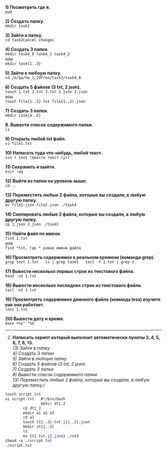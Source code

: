 **1) Посмотреть где я.**  
`pwd`

**2) Создать папку.**  
`mkdir task2`

**3) Зайти в папку.**  
`cd task2Cancel changes`

**4) Создать 3 папки.**  
`mkdir task4_0 task4_1 task4_2`  
     или  
`mkdir task{1..3}`  

**5) Зайти в любоую папку.**  
`cd /e/qa/hw_1_29free/task2/task4_0`

**6) Создать 5 файлов (3 txt, 2 json).**  
`touch 1.txt 2.txt 3.txt 1.json 2.json`  
     или  
`touch file{1..3}.txt file{1..2).json`

**7) Создать 3 папки.**  
`mkdir task{4..6}`  

**8. Вывести список содержимого папки.**  
`ls`  

**9) Открыть любой txt файл.**  	
`vi file1.txt`  

**10) Написать туда что-нибудь, любой текст.**  
`isn + text (ввести текст тут)`  

**11) Сохранить и выйти.**  
`esc+ :wq`  

**12) Выйти из папки на уровень выше.**  
`cd ..`  

**13) Переместить любые 2 файла, которые вы создали, в любую другую папку.**  
`mv file1.json file2.json ./task4`  

**14) Скопировать любые 2 файла, которые вы создали, в любую другую папку.**  
`cp 1.json 2.json ./task2`  

**15) Найти файл по имени.**  
`find 1.txt`   
  или  
`find *txt, где * равно имени файла`

**16) Просмотреть содержимое в реальном времени (команда grep).**  
`grep text 1.txt  
ls | grep task1  
tail -f 1.txt | grep 2`  

**17) Вывести несколько первых строк из текстового файла.**  
`head -n2 1.txt`  

**18) Вывести несколько последних строк из текстового файла.**  
`tail -n3 1.txt`  

**19) Просмотреть содержимое длинного файла (команда less) изучите как она работает.**  
`less 1.txt`  

**20) Вывести дату и время.**  
`date +%x" "%X`  

-----

2) **Написать скрипт который выполнит автоматически пункты 3, 4, 5, 6, 7, 8, 13.**  
   *(3) Зайти в папку  
     4) Создать 3 папки  
     5) Зайти в любоую папку  
     6) Создать 5 файлов (3 txt, 2 json)  
     7) Создать 3 папки  
     8) Вывести список содержимого папки  
     13) Переместить любые 2 файла, которые вы создали, в любую другую папку.)*  

```css
touch script.txt	
vi script.txt	#!/bin/bash
                mkdir dt1_2
		cd dt1_2
		mkdir a1 a2 a3
		cd a1
		touch t{1..3}.txt j{1..2}.json
		mkdir st{1..3}
		ls
		mv {t1.txt,j2.json} ./st3
chmod +x ./script.txt	
./script.txt
```
	
